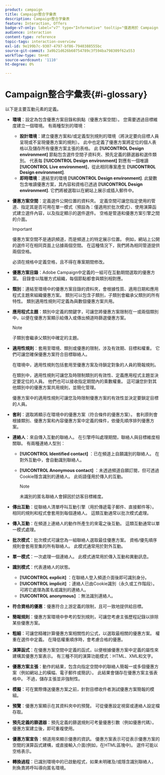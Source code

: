 ```yaml
---
product: campaign
title: Campaign整合字彙表
description: Campaign整合字彙表
feature: Interaction, Offers
badge-v7-only: label="v7" type="Informative" tooltip="僅適用於 Campaign Classic v7"
audience: interaction
content-type: reference
topic-tags: interaction-overview
exl-id: 9e199b7c-9307-4797-bf86-7940388555bc
source-git-commit: 3a9b21d626b60754789c3f594ba798309f62a553
workflow-type: tm+mt
source-wordcount: '1110'
ht-degree: 0%

---
```


# Campaign整合字彙表{#i-glossary}



以下是主要互動元素的定義。

* **環境**：設定為包含優惠方案目錄和鉤點（優惠方案空間）。 您需要透過目標維度建立一個環境。 有兩種型別的環境：

   * **設計環境**：建立優惠方案和/或定義型別規則的環境（將決定要向目標人員呈現或不呈現優惠方案的規則）。 此中也定義了優惠方案將定位的個人表格以及儲存所有優惠方案主張的表格。 此 **[!UICONTROL Design environment]** 節點包含選件空間子資料夾、預先定義的篩選器和選件類別。 代表每 **[!UICONTROL Design environment]** 對應有一個唯讀 **[!UICONTROL Live environment]**，從此相同專案產生 **[!UICONTROL Design environment]**.
   * **即時環境**：連結至的環境 **[!UICONTROL Design environment]**. 此變數包含唯讀優惠方案，其內容和資格已透過 **[!UICONTROL Design environment]**. 它們將被選取以在網站上展示或插入郵件中。

* **優惠方案空間**：定義選件公開位置的資料夾。 定義空間可讓您指定使用的管道、指定其是否可用在單一模式（預設為：僅適用於批次模式）、使用演算函式建立選件內容，以及指定顯示的選件選件。 空格是管道和優惠方案引擎之間的介面。

  >[!IMPORTANT]
  >
  >優惠方案空間不是通訊頻道，而是頻道上的特定展示位置。 例如，網站上公開的選件可在相同頁面上佔據兩個空間。 在這種情況下，我們將為相同管道提供兩個空格。
  >
  >必須在規格中定義空格，且不得在專案期間修改。

* **優惠方案目錄**：Adobe Campaign中定義的一組可在互動期間選取的優惠方案。 目錄會以階層方式組織，每個節點都會與類別相對應。
* **類別**：連結至環境中的優惠方案目錄的資料夾，會根據性質、適用日期和應用程式主題來組織優惠方案。 類別可以包含子類別，子類別會繼承父類別的所有特性。 類別適用性規則可定義為與數個優惠方案共用。
* **應用程式主題**：類別中定義的關鍵字，可讓您將優惠方案限制在一或兩個類別中，以便在優惠方案顯示給傳入或傳出頻道時篩選優惠方案。

  >[!NOTE]
  >
  >子類別會繼承父類別中確定的主題。

* **適用性規則**：套用至環境、類別或優惠的限制，涉及有效期、目標和權重。 它們可讓您確保優惠方案符合目標聯絡人。

  在環境中，適用性規則包括套用至優惠方案及待鎖定對象的人員的簡報規則。

  在類別中，適用性規則可讓您及時限制類別的有效性、定義應用程式主題並決定要定位的人員。 他們也可以接收指定期間內的乘數權重。 這可讓您針對其他類別中的優惠方案共用規則，並簡化管理。

  優惠方案中的適用性規則可讓您及時限制優惠方案的有效性並決定要鎖定目標的人員。

* **套利**：選取將顯示在環境中的優惠方案（符合條件的優惠方案）。 套利原則會根據類別、優惠方案和內容優惠方案中定義的條件，依優先順序排列優惠方案。
* **連絡人**：來自傳入互動的聯絡人。 在引擎呼叫處理期間，聯絡人與目標維度相關聯。 有兩種連絡人型別：

   * **[!UICONTROL Identified contact]** ：已在頻道上自願識別的聯絡人。 在對外互動中，會自動識別聯絡人。
   * **[!UICONTROL Anonymous contact]** ：未透過頻道自願訂閱，但可透過Cookie隱含識別的連絡人。 此術語僅用於傳入的互動。

     >[!NOTE]
     >
     >未識別的匿名聯絡人會歸因於訪客目標維度。

* **傳出互動**：從聯絡人清單呼叫互動引擎（用於傳遞電子郵件、直接郵件等）。 相同的規則和程式會套用到每個連絡人。 這類互動通常以批次模式處理。
* **傳入互動**：在頻道上連絡人的動作所產生的來電之後互動。 這類互動通常以單一模式處理。
* **批次模式**：批次模式可讓您為一組聯絡人選取最佳優惠方案。 資格/優先順序規則會套用至集的所有聯絡人。 此模式通常用於對外互動。
* **單一模式**：一次處理一個連絡人。 此模式通常用於傳入互動和異動訊息。
* **識別模式**：代表連絡人的狀態。

   * **[!UICONTROL explicit]** ：在聯絡人登入頻道介面後即可識別身分。
   * **[!UICONTROL implicit]** ：連絡人已由Cookie識別（永久或工作階段）。 可將它處理為匿名或識別的連絡人。
   * **[!UICONTROL anonymous]** ：無法識別連絡人。

* **符合資格的優惠**：優惠符合上游定義的限制，且可一致地提供給目標。
* **簡報規則**：優惠方案環境中參考的型別規則，可讓您考慮主張歷程記錄以排除某些優惠方案。
* **粗細**：可讓您精確計算優惠方案相關性的公式，以選取最相關的優惠方案。 權重在選件中定義。 在降低權重順序時，會考慮合格的優惠。
* **演算函式**：在優惠方案空間中定義的函式，以便根據優惠方案中定義的屬性來建構其優惠方案表示。 有三種不同的演算功能模式：HTML、XML和文字。
* **優惠方案主張**：動作的結果，包含向指定空間中的聯絡人簡報一或多個優惠方案（例如網站上的橫幅、電子郵件或簡訊）。 此結果會儲存在優惠方案主張表格中。 不過，儲存主張並非強制性。
* **模擬**：可在實際傳送優惠方案之前，針對目標收件者測試優惠方案簡報的模組。
* **預覽**：優惠方案顯示在其資料夾中的預覽。 可從優惠設定視窗或連絡人設定檔存取。
* **預先定義的篩選器**：預先定義的篩選規則可考量優惠引數（例如優惠代碼）。 優惠方案建立後，即可重複使用。
* **優惠方案宣告**：頻道用來顯示優惠的資訊。 優惠方案表示可從表示優惠方案的空間的演算函式建構，或直接輸入介面(例如，在HTML區塊中)。 選件可能以空格表示。
* **轉換過程**：已識別環境中的已啟動程式，如果未明確及/或隱含識別聯絡人，則負責將呼叫導向匿名環境。
